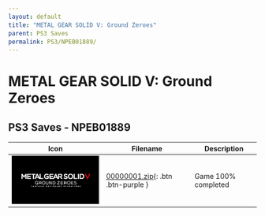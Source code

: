 ```yaml
---
layout: default
title: "METAL GEAR SOLID V: Ground Zeroes"
parent: PS3 Saves
permalink: PS3/NPEB01889/
---
```

# METAL GEAR SOLID V: Ground Zeroes

## PS3 Saves - NPEB01889

| Icon | Filename | Description |
|------|----------|-------------|
| ![METAL GEAR SOLID V: Ground Zeroes](ICON0.PNG) | [00000001.zip](00000001.zip){: .btn .btn-purple } | Game 100% completed |
